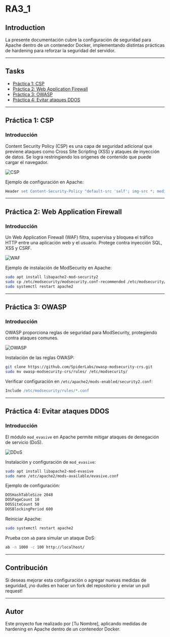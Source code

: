 # RA3_1

## Introduction

La presente documentación cubre la configuración de seguridad para Apache dentro de un contenedor Docker, implementando distintas prácticas de hardening para reforzar la seguridad del servidor.

---

## Tasks

* [Práctica 1: CSP](#practica-1-csp)
* [Práctica 2: Web Application Firewall](#practica-2-web-application-firewall)
* [Práctica 3: OWASP](#practica-3-owasp)
* [Práctica 4: Evitar ataques DDOS](#practica-4-evitar-ataques-ddos)

---

## Práctica 1: CSP

### Introducción

Content Security Policy (CSP) es una capa de seguridad adicional que previene ataques como Cross Site Scripting (XSS) y ataques de inyección de datos. Se logra restringiendo los orígenes de contenido que puede cargar el navegador.

![CSP](URL_IMG_CSP)

Ejemplo de configuración en Apache:

```apache
Header set Content-Security-Policy "default-src 'self'; img-src *; media-src media1.com media2.com; script-src userscripts.example.com"
```

---

## Práctica 2: Web Application Firewall

### Introducción

Un Web Application Firewall (WAF) filtra, supervisa y bloquea el tráfico HTTP entre una aplicación web y el usuario. Protege contra inyección SQL, XSS y CSRF.

![WAF](URL_IMG_WAF)

Ejemplo de instalación de ModSecurity en Apache:

```sh
sudo apt install libapache2-mod-security2
sudo cp /etc/modsecurity/modsecurity.conf-recommended /etc/modsecurity/modsecurity.conf
sudo systemctl restart apache2
```

---

## Práctica 3: OWASP

### Introducción

OWASP proporciona reglas de seguridad para ModSecurity, protegiendo contra ataques comunes.

![OWASP](URL_IMG_OWASP)

Instalación de las reglas OWASP:

```sh
git clone https://github.com/SpiderLabs/owasp-modsecurity-crs.git
sudo mv owasp-modsecurity-crs/rules/ /etc/modsecurity/
```

Verificar configuración en `/etc/apache2/mods-enabled/security2.conf`:

```apache
Include /etc/modsecurity/rules/*.conf
```

---

## Práctica 4: Evitar ataques DDOS

### Introducción

El módulo `mod_evasive` en Apache permite mitigar ataques de denegación de servicio (DoS).

![DDoS](URL_IMG_DDOS)

Instalación y configuración de `mod_evasive`:

```sh
sudo apt install libapache2-mod-evasive
sudo nano /etc/apache2/mods-available/evasive.conf
```

Ejemplo de configuración:

```apache
DOSHashTableSize 2048
DOSPageCount 10
DOSSiteCount 50
DOSBlockingPeriod 600
```

Reiniciar Apache:

```sh
sudo systemctl restart apache2
```

Prueba con `ab` para simular un ataque DoS:

```sh
ab -n 1000 -c 100 http://localhost/
```

---

## Contribución
Si deseas mejorar esta configuración o agregar nuevas medidas de seguridad, ¡no dudes en hacer un fork del repositorio y enviar un pull request!

---

## Autor
Este proyecto fue realizado por [Tu Nombre], aplicando medidas de hardening en Apache dentro de un contenedor Docker.

